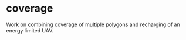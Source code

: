 # coverage
Work on combining coverage of multiple polygons and recharging of an energy limited UAV.

